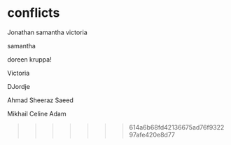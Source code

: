 # conflicts

Jonathan
samantha
victoria


samantha

doreen kruppa!


Victoria

DJordje 

Ahmad Sheeraz Saeed




























































































Mikhail
Celine Adam
>>>>>>> 614a6b68fd42136675ad76f932297afe420e8d77
